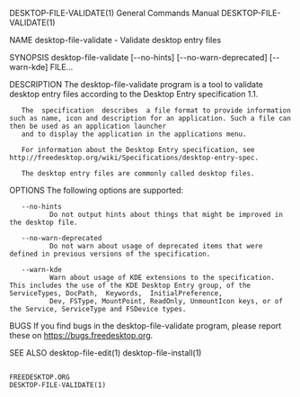 DESKTOP-FILE-VALIDATE(1)                                                         General Commands Manual                                                         DESKTOP-FILE-VALIDATE(1)

NAME
       desktop-file-validate - Validate desktop entry files

SYNOPSIS
       desktop-file-validate [--no-hints] [--no-warn-deprecated] [--warn-kde] FILE...

DESCRIPTION
       The desktop-file-validate program is a tool to validate desktop entry files according to the Desktop Entry specification 1.1.

       The  specification  describes  a file format to provide information such as name, icon and description for an application. Such a file can then be used as an application launcher
       and to display the application in the applications menu.

       For information about the Desktop Entry specification, see http://freedesktop.org/wiki/Specifications/desktop-entry-spec.

       The desktop entry files are commonly called desktop files.

OPTIONS
       The following options are supported:

       --no-hints
              Do not output hints about things that might be improved in the desktop file.

       --no-warn-deprecated
              Do not warn about usage of deprecated items that were defined in previous versions of the specification.

       --warn-kde
              Warn about usage of KDE extensions to the specification. This includes the use of the KDE Desktop Entry group, of the ServiceTypes, DocPath,  Keywords,  InitialPreference,
              Dev, FSType, MountPoint, ReadOnly, UnmountIcon keys, or of the Service, ServiceType and FSDevice types.

BUGS
       If you find bugs in the desktop-file-validate program, please report these on https://bugs.freedesktop.org.

SEE ALSO
       desktop-file-edit(1) desktop-file-install(1)

                                                                                     FREEDESKTOP.ORG                                                             DESKTOP-FILE-VALIDATE(1)

